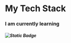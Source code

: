 # My Tech Stack

### I am currently learning 
##### ![Static Badge](https://img.shields.io/badge/Java)
